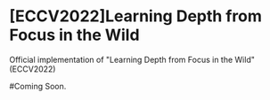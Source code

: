 # [ECCV2022]Learning Depth from Focus in the Wild
Official implementation of "Learning Depth from Focus in the Wild" (ECCV2022)

#Coming Soon.
